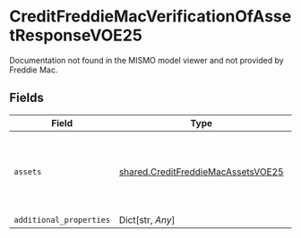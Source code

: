 # CreditFreddieMacVerificationOfAssetResponseVOE25

Documentation not found in the MISMO model viewer and not provided by Freddie Mac.


## Fields

| Field                                                                                    | Type                                                                                     | Required                                                                                 | Description                                                                              |
| ---------------------------------------------------------------------------------------- | ---------------------------------------------------------------------------------------- | ---------------------------------------------------------------------------------------- | ---------------------------------------------------------------------------------------- |
| `assets`                                                                                 | [shared.CreditFreddieMacAssetsVOE25](../../models/shared/creditfreddiemacassetsvoe25.md) | :heavy_check_mark:                                                                       | Documentation not found in the MISMO model viewer and not provided by Freddie Mac.       |
| `additional_properties`                                                                  | Dict[str, *Any*]                                                                         | :heavy_minus_sign:                                                                       | N/A                                                                                      |